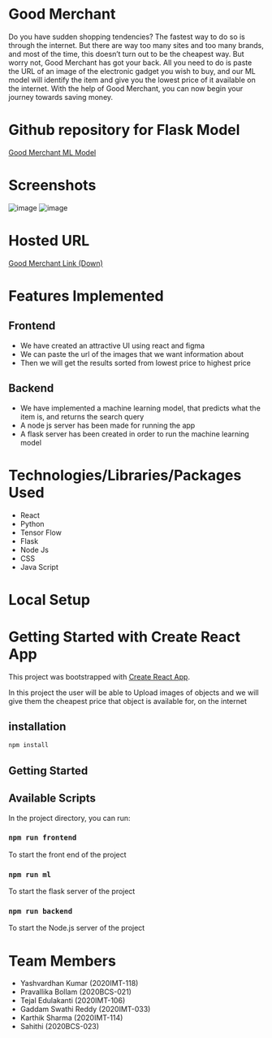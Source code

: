 # Good Merchant
Do you have sudden shopping tendencies?
The fastest way to do so is through the internet. But there are way too many sites and too many brands, and most of the time, this doesn’t turn out to be the cheapest way.
But worry not, Good Merchant has got your back.
All you need to do is paste the URL of an image of the electronic gadget you wish to buy, and our ML model will identify the item and give you the lowest price of it available on the internet.
With the help of Good Merchant, you can now begin your journey towards saving money.
 
# Github repository for Flask Model

[Good Merchant ML Model](https://github.com/YashvardhanKumar/good-merchant-ml-model)
 
# Screenshots
![image](https://user-images.githubusercontent.com/79046841/154858621-fbb3bb7e-6716-4e1d-b3f3-b664a72ea882.png)
![image](https://user-images.githubusercontent.com/79046841/154858669-905e2203-d3cd-44c6-9070-6cb2162b3aa9.png)


# Hosted URL

[Good Merchant Link (Down)](https://goodmerchant.herokuapp.com/)

# Features Implemented
## Frontend
- We have created an attractive UI using react and figma
- We can paste the url of the images that we want information about
- Then we will get the results sorted from lowest price to highest price


## Backend
- We have implemented a machine learning model, that predicts what the item is, and returns the search query 
- A node js server has been made for running the app
- A flask server has been created in order to run the machine learning model

# Technologies/Libraries/Packages Used
- React
- Python 
- Tensor Flow
- Flask
- Node Js
- CSS
- Java Script

# Local Setup

# Getting Started with Create React App

This project was bootstrapped with [Create React App](https://github.com/facebook/create-react-app).

In this project the user will be able to Upload images of objects and we will give them the cheapest price that object is available for, on the internet

## installation

```bash
npm install
```

## Getting Started

## Available Scripts

In the project directory, you can run:

### `npm run frontend`

To start the front end of the project

### `npm run ml`

To start the flask server of the project

### `npm run backend`

To start the Node.js server of the project
# Team Members
- Yashvardhan Kumar (2020IMT-118)
- Pravallika Bollam (2020BCS-021)
- Tejal Edulakanti (2020IMT-106)
- Gaddam Swathi Reddy (2020IMT-033)
- Karthik Sharma (2020IMT-114)
- Sahithi (2020BCS-023)

